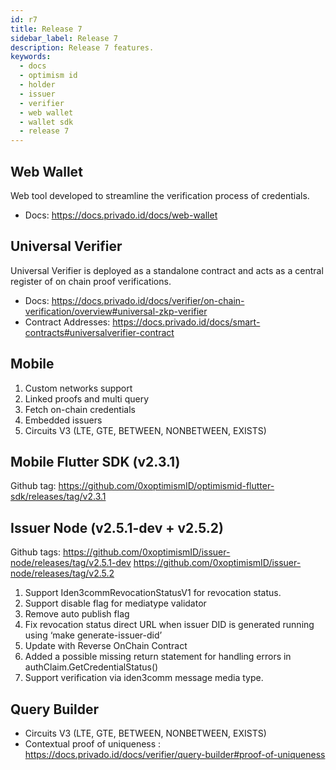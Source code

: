 ```yaml
---
id: r7
title: Release 7
sidebar_label: Release 7
description: Release 7 features.
keywords:
  - docs
  - optimism id
  - holder
  - issuer
  - verifier
  - web wallet
  - wallet sdk
  - release 7
---
```



## Web Wallet
 Web tool developed to streamline the verification process of credentials.
- Docs: https://docs.privado.id/docs/web-wallet

## Universal Verifier
Universal Verifier is deployed as a standalone contract and acts as a central register of on chain proof verifications.
- Docs: https://docs.privado.id/docs/verifier/on-chain-verification/overview#universal-zkp-verifier
- Contract Addresses: https://docs.privado.id/docs/smart-contracts#universalverifier-contract

## Mobile

1. Custom networks support
2. Linked proofs and multi query
3. Fetch on-chain credentials
4. Embedded issuers
5. Circuits V3 (LTE, GTE, BETWEEN, NONBETWEEN, EXISTS)


## Mobile Flutter SDK (v2.3.1)
Github tag: https://github.com/0xoptimismID/optimismid-flutter-sdk/releases/tag/v2.3.1 

## Issuer Node (v2.5.1-dev + v2.5.2) 
Github tags:
https://github.com/0xoptimismID/issuer-node/releases/tag/v2.5.1-dev 
https://github.com/0xoptimismID/issuer-node/releases/tag/v2.5.2 

1. Support Iden3commRevocationStatusV1 for revocation status.
2. Support disable flag for mediatype validator
3. Remove auto publish flag
4. Fix revocation status direct URL when issuer DID is generated running using ‘make generate-issuer-did’
5. Update with Reverse OnChain Contract
6. Added a possible missing return statement for handling errors in authClaim.GetCredentialStatus()
7. Support verification via iden3comm message media type.

## Query Builder
- Circuits V3 (LTE, GTE, BETWEEN, NONBETWEEN, EXISTS)
- Contextual proof of uniqueness : https://docs.privado.id/docs/verifier/query-builder#proof-of-uniqueness



